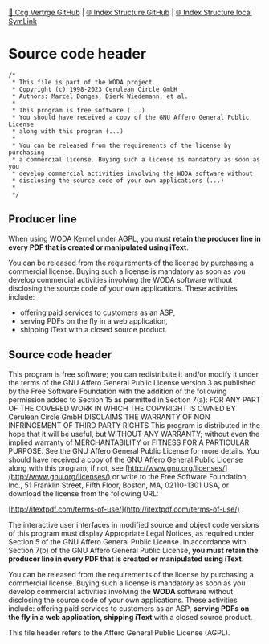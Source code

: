 [📁 Ccg Vertrge GitHub](/cerulean-circle-unlimited-2cu/governance/cc-internals/contracts-discussion/ccg-vertrge.md) | [🌐 Index Structure GitHub](/cerulean-circle-unlimited-2cu/governance/cc-internals/contracts-discussion/ccg-vertrge/source-code-header.md) | [🌐 Index Structure local SymLink](./source-code-header.entry.md)

# Source code header

```
/*
 * This file is part of the WODA project.
 * Copyright (c) 1998-2023 Cerulean Circle GmbH
 * Authors: Marcel Donges, Dierk Wiedemann, et al.
 *
 * This program is free software (...)
 * You should have received a copy of the GNU Affero General Public License
 * along with this program (...)
 *
 * You can be released from the requirements of the license by purchasing
 * a commercial license. Buying such a license is mandatory as soon as you
 * develop commercial activities involving the WODA software without
 * disclosing the source code of your own applications (...)
 *
 */
```

## Producer line

When using WODA Kernel under AGPL, you must **retain the producer line in every PDF that is created or manipulated using iText**.

You can be released from the requirements of the license by purchasing a commercial license. Buying such a license is mandatory as soon as you develop commercial activities involving the WODA software without disclosing the source code of your own applications. These activities include:

- offering paid services to customers as an ASP,
- serving PDFs on the fly in a web application,
- shipping iText with a closed source product.

## Source code header

This program is free software; you can redistribute it and/or modify it under the terms of the GNU Affero General Public License version 3 as published by the Free Software Foundation with the addition of the following permission added to Section 15 as permitted in Section 7(a): FOR ANY PART OF THE COVERED WORK IN WHICH THE COPYRIGHT IS OWNED BY Cerulean Circle GmbH DISCLAIMS THE WARRANTY OF NON INFRINGEMENT OF THIRD PARTY RIGHTS This program is distributed in the hope that it will be useful, but WITHOUT ANY WARRANTY; without even the implied warranty of MERCHANTABILITY or FITNESS FOR A PARTICULAR PURPOSE. See the GNU Affero General Public License for more details. You should have received a copy of the GNU Affero General Public License along with this program; if not, see [http://www.gnu.org/licenses/](http://www.gnu.org/licenses/) or write to the Free Software Foundation, Inc., 51 Franklin Street, Fifth Floor, Boston, MA, 02110-1301 USA, or download the license from the following URL:

[http://itextpdf.com/terms-of-use/](http://itextpdf.com/terms-of-use/)

The interactive user interfaces in modified source and object code versions of this program must display Appropriate Legal Notices, as required under Section 5 of the GNU Affero General Public License. In accordance with Section 7(b) of the GNU Affero General Public License, **you must retain the producer line in every PDF that is created or manipulated using iText**.

You can be released from the requirements of the license by purchasing a commercial license. Buying such a license is mandatory as soon as you develop commercial activities involving the **WODA** software without disclosing the source code of your own applications. These activities include: offering paid services to customers as an ASP, **serving PDFs on the fly in a web application, shipping iText** with a closed source product.

This file header refers to the Affero General Public License (AGPL).
